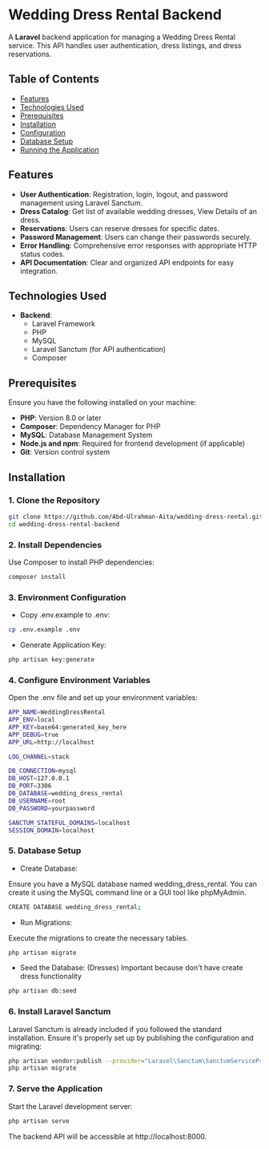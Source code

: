 # Wedding Dress Rental Backend

A **Laravel** backend application for managing a Wedding Dress Rental service. This API handles user authentication, dress listings, and dress reservations.

## Table of Contents

- [Features](#features)
- [Technologies Used](#technologies-used)
- [Prerequisites](#prerequisites)
- [Installation](#installation)
- [Configuration](#configuration)
- [Database Setup](#database-setup)
- [Running the Application](#running-the-application)

## Features

- **User Authentication**: Registration, login, logout, and password management using Laravel Sanctum.
- **Dress Catalog**: Get list of available wedding dresses, View Details of an dress.
- **Reservations**: Users can reserve dresses for specific dates.
- **Password Management**: Users can change their passwords securely.
- **Error Handling**: Comprehensive error responses with appropriate HTTP status codes.
- **API Documentation**: Clear and organized API endpoints for easy integration.

## Technologies Used

- **Backend**:
  - Laravel Framework
  - PHP
  - MySQL
  - Laravel Sanctum (for API authentication)
  - Composer

## Prerequisites

Ensure you have the following installed on your machine:

- **PHP**: Version 8.0 or later
- **Composer**: Dependency Manager for PHP
- **MySQL**: Database Management System
- **Node.js and npm**: Required for frontend development (if applicable)
- **Git**: Version control system

## Installation

### 1. Clone the Repository

```bash
git clone https://github.com/Abd-Ulrahman-Aita/wedding-dress-rental.git
cd wedding-dress-rental-backend
```

### 2. Install Dependencies

Use Composer to install PHP dependencies:

```bash
composer install
```

### 3. Environment Configuration

- Copy .env.example to .env:

```bash
cp .env.example .env
```

- Generate Application Key:

```bash
php artisan key:generate
```

### 4. Configure Environment Variables

Open the .env file and set up your environment variables:

```bash
APP_NAME=WeddingDressRental
APP_ENV=local
APP_KEY=base64:generated_key_here
APP_DEBUG=true
APP_URL=http://localhost

LOG_CHANNEL=stack

DB_CONNECTION=mysql
DB_HOST=127.0.0.1
DB_PORT=3306
DB_DATABASE=wedding_dress_rental
DB_USERNAME=root
DB_PASSWORD=yourpassword

SANCTUM_STATEFUL_DOMAINS=localhost
SESSION_DOMAIN=localhost
```

### 5. Database Setup

- Create Database:

Ensure you have a MySQL database named wedding_dress_rental. You can create it using the MySQL command line or a GUI tool like phpMyAdmin.

```bash
CREATE DATABASE wedding_dress_rental;
```

- Run Migrations:

Execute the migrations to create the necessary tables.

```bash
php artisan migrate
```

- Seed the Database: (Dresses) Important because don't have create dress functionality

```bash
php artisan db:seed
```
### 6. Install Laravel Sanctum

Laravel Sanctum is already included if you followed the standard installation. Ensure it's properly set up by publishing the configuration and migrating:

```bash
php artisan vendor:publish --provider="Laravel\Sanctum\SanctumServiceProvider"
php artisan migrate
```

### 7. Serve the Application

Start the Laravel development server:

```bash
php artisan serve
```

The backend API will be accessible at http://localhost:8000.